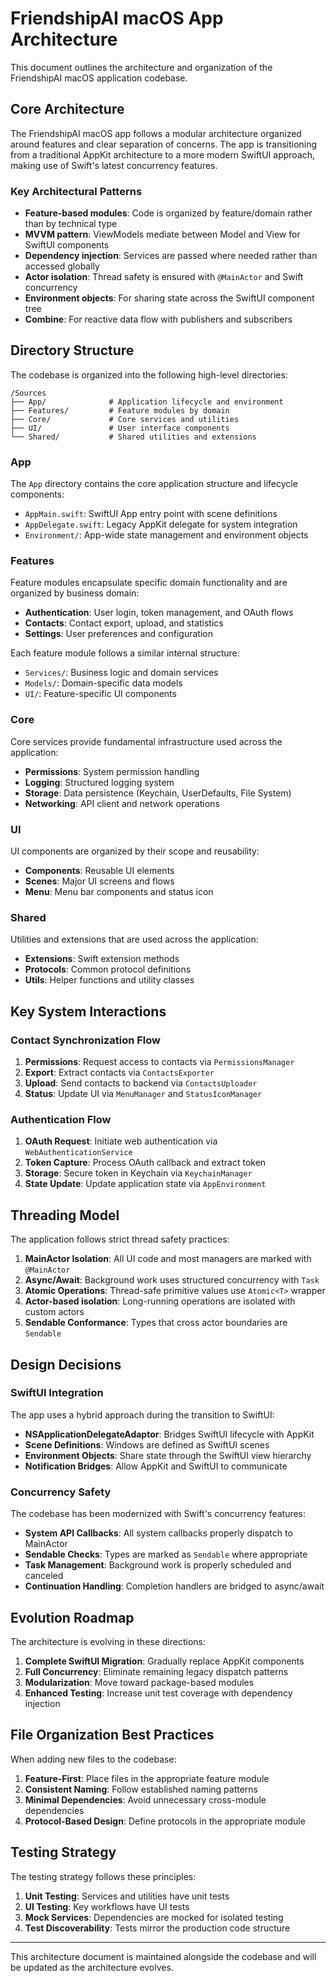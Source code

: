 # FriendshipAI macOS App Architecture

This document outlines the architecture and organization of the FriendshipAI macOS application codebase.

## Core Architecture

The FriendshipAI macOS app follows a modular architecture organized around features and clear separation of concerns. The app is transitioning from a traditional AppKit architecture to a more modern SwiftUI approach, making use of Swift's latest concurrency features.

### Key Architectural Patterns

- **Feature-based modules**: Code is organized by feature/domain rather than by technical type
- **MVVM pattern**: ViewModels mediate between Model and View for SwiftUI components
- **Dependency injection**: Services are passed where needed rather than accessed globally
- **Actor isolation**: Thread safety is ensured with `@MainActor` and Swift concurrency
- **Environment objects**: For sharing state across the SwiftUI component tree
- **Combine**: For reactive data flow with publishers and subscribers

## Directory Structure

The codebase is organized into the following high-level directories:

```
/Sources
├── App/              # Application lifecycle and environment
├── Features/         # Feature modules by domain
├── Core/             # Core services and utilities
├── UI/               # User interface components
└── Shared/           # Shared utilities and extensions
```

### App

The `App` directory contains the core application structure and lifecycle components:

- `AppMain.swift`: SwiftUI App entry point with scene definitions
- `AppDelegate.swift`: Legacy AppKit delegate for system integration
- `Environment/`: App-wide state management and environment objects

### Features

Feature modules encapsulate specific domain functionality and are organized by business domain:

- **Authentication**: User login, token management, and OAuth flows
- **Contacts**: Contact export, upload, and statistics
- **Settings**: User preferences and configuration

Each feature module follows a similar internal structure:

- `Services/`: Business logic and domain services
- `Models/`: Domain-specific data models
- `UI/`: Feature-specific UI components

### Core

Core services provide fundamental infrastructure used across the application:

- **Permissions**: System permission handling
- **Logging**: Structured logging system
- **Storage**: Data persistence (Keychain, UserDefaults, File System)
- **Networking**: API client and network operations

### UI

UI components are organized by their scope and reusability:

- **Components**: Reusable UI elements
- **Scenes**: Major UI screens and flows
- **Menu**: Menu bar components and status icon

### Shared

Utilities and extensions that are used across the application:

- **Extensions**: Swift extension methods
- **Protocols**: Common protocol definitions
- **Utils**: Helper functions and utility classes

## Key System Interactions

### Contact Synchronization Flow

1. **Permissions**: Request access to contacts via `PermissionsManager`
2. **Export**: Extract contacts via `ContactsExporter`
3. **Upload**: Send contacts to backend via `ContactsUploader`
4. **Status**: Update UI via `MenuManager` and `StatusIconManager`

### Authentication Flow

1. **OAuth Request**: Initiate web authentication via `WebAuthenticationService`
2. **Token Capture**: Process OAuth callback and extract token
3. **Storage**: Secure token in Keychain via `KeychainManager`
4. **State Update**: Update application state via `AppEnvironment`

## Threading Model

The application follows strict thread safety practices:

1. **MainActor Isolation**: All UI code and most managers are marked with `@MainActor`
2. **Async/Await**: Background work uses structured concurrency with `Task`
3. **Atomic Operations**: Thread-safe primitive values use `Atomic<T>` wrapper
4. **Actor-based isolation**: Long-running operations are isolated with custom actors
5. **Sendable Conformance**: Types that cross actor boundaries are `Sendable`

## Design Decisions

### SwiftUI Integration

The app uses a hybrid approach during the transition to SwiftUI:

- **NSApplicationDelegateAdaptor**: Bridges SwiftUI lifecycle with AppKit
- **Scene Definitions**: Windows are defined as SwiftUI scenes
- **Environment Objects**: Share state through the SwiftUI view hierarchy
- **Notification Bridges**: Allow AppKit and SwiftUI to communicate

### Concurrency Safety

The codebase has been modernized with Swift's concurrency features:

- **System API Callbacks**: All system callbacks properly dispatch to MainActor
- **Sendable Checks**: Types are marked as `Sendable` where appropriate
- **Task Management**: Background work is properly scheduled and canceled
- **Continuation Handling**: Completion handlers are bridged to async/await

## Evolution Roadmap

The architecture is evolving in these directions:

1. **Complete SwiftUI Migration**: Gradually replace AppKit components
2. **Full Concurrency**: Eliminate remaining legacy dispatch patterns
3. **Modularization**: Move toward package-based modules
4. **Enhanced Testing**: Increase unit test coverage with dependency injection

## File Organization Best Practices

When adding new files to the codebase:

1. **Feature-First**: Place files in the appropriate feature module
2. **Consistent Naming**: Follow established naming patterns
3. **Minimal Dependencies**: Avoid unnecessary cross-module dependencies
4. **Protocol-Based Design**: Define protocols in the appropriate module

## Testing Strategy

The testing strategy follows these principles:

1. **Unit Testing**: Services and utilities have unit tests
2. **UI Testing**: Key workflows have UI tests
3. **Mock Services**: Dependencies are mocked for isolated testing
4. **Test Discoverability**: Tests mirror the production code structure

---

This architecture document is maintained alongside the codebase and will be updated as the architecture evolves.
